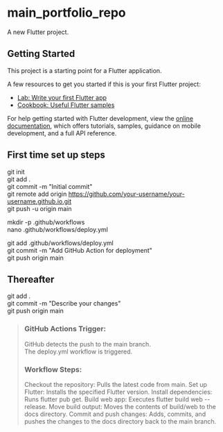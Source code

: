 # main_portfolio_repo

A new Flutter project.

## Getting Started

This project is a starting point for a Flutter application.

A few resources to get you started if this is your first Flutter project:

- [Lab: Write your first Flutter app](https://docs.flutter.dev/get-started/codelab)
- [Cookbook: Useful Flutter samples](https://docs.flutter.dev/cookbook)

For help getting started with Flutter development, view the
[online documentation](https://docs.flutter.dev/), which offers tutorials,
samples, guidance on mobile development, and a full API reference.

## First time set up steps

git init  
git add .  
git commit -m "Initial commit"  
git remote add origin https://github.com/your-username/your-username.github.io.git  
git push -u origin main  

mkdir -p .github/workflows  
nano .github/workflows/deploy.yml  

git add .github/workflows/deploy.yml  
git commit -m "Add GitHub Action for deployment"  
git push origin main  

## Thereafter 

git add .  
git commit -m "Describe your changes"  
git push origin main  

> ### GitHub Actions Trigger:
> 
> GitHub detects the push to the main branch.  
> The deploy.yml workflow is triggered.  
> 
> ### Workflow Steps:
> 
> Checkout the repository: Pulls the latest code from main.
> Set up Flutter: Installs the specified Flutter version.
> Install dependencies: Runs flutter pub get.
> Build web app: Executes flutter build web --release.
> Move build output: Moves the contents of build/web to the docs directory.
> Commit and push changes: Adds, commits, and pushes the changes to the docs directory back to the main branch.
